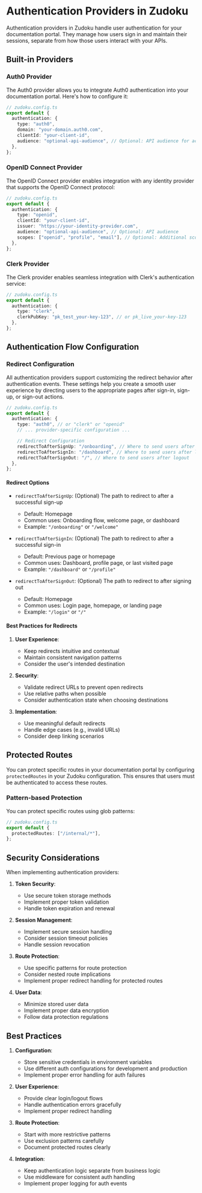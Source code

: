 # Authentication Providers in Zudoku

Authentication providers in Zudoku handle user authentication for your documentation portal. They manage how users sign in and maintain their sessions, separate from how those users interact with your APIs.

## Built-in Providers

### Auth0 Provider

The Auth0 provider allows you to integrate Auth0 authentication into your documentation portal. Here's how to configure it:

```typescript
// zudoku.config.ts
export default {
  authentication: {
    type: "auth0",
    domain: "your-domain.auth0.com",
    clientId: "your-client-id",
    audience: "optional-api-audience", // Optional: API audience for access tokens
  },
};
```

### OpenID Connect Provider

The OpenID Connect provider enables integration with any identity provider that supports the OpenID Connect protocol:

```typescript
// zudoku.config.ts
export default {
  authentication: {
    type: "openid",
    clientId: "your-client-id",
    issuer: "https://your-identity-provider.com",
    audience: "optional-api-audience", // Optional: API audience
    scopes: ["openid", "profile", "email"], // Optional: Additional scopes
  },
};
```

### Clerk Provider

The Clerk provider enables seamless integration with Clerk's authentication service:

```typescript
// zudoku.config.ts
export default {
  authentication: {
    type: "clerk",
    clerkPubKey: "pk_test_your-key-123", // or pk_live_your-key-123
  },
};
```

## Authentication Flow Configuration

### Redirect Configuration

All authentication providers support customizing the redirect behavior after authentication events. These settings help you create a smooth user experience by directing users to the appropriate pages after sign-in, sign-up, or sign-out actions.

```typescript
// zudoku.config.ts
export default {
  authentication: {
    type: "auth0", // or "clerk" or "openid"
    // ... provider-specific configuration ...

    // Redirect Configuration
    redirectToAfterSignUp: "/onboarding", // Where to send users after registration
    redirectToAfterSignIn: "/dashboard", // Where to send users after login
    redirectToAfterSignOut: "/", // Where to send users after logout
  },
};
```

#### Redirect Options

- `redirectToAfterSignUp`: (Optional) The path to redirect to after a successful sign-up

  - Default: Homepage
  - Common uses: Onboarding flow, welcome page, or dashboard
  - Example: `"/onboarding"` or `"/welcome"`

- `redirectToAfterSignIn`: (Optional) The path to redirect to after a successful sign-in

  - Default: Previous page or homepage
  - Common uses: Dashboard, profile page, or last visited page
  - Example: `"/dashboard"` or `"/profile"`

- `redirectToAfterSignOut`: (Optional) The path to redirect to after signing out
  - Default: Homepage
  - Common uses: Login page, homepage, or landing page
  - Example: `"/login"` or `"/"`

#### Best Practices for Redirects

1. **User Experience**:

   - Keep redirects intuitive and contextual
   - Maintain consistent navigation patterns
   - Consider the user's intended destination

2. **Security**:

   - Validate redirect URLs to prevent open redirects
   - Use relative paths when possible
   - Consider authentication state when choosing destinations

3. **Implementation**:
   - Use meaningful default redirects
   - Handle edge cases (e.g., invalid URLs)
   - Consider deep linking scenarios

## Protected Routes

You can protect specific routes in your documentation portal by configuring `protectedRoutes` in your Zudoku configuration. This ensures that users must be authenticated to access these routes.

### Pattern-based Protection

You can protect specific routes using glob patterns:

```typescript
// zudoku.config.ts
export default {
  protectedRoutes: ["/internal/*"],
};
```

## Security Considerations

When implementing authentication providers:

1. **Token Security**:

   - Use secure token storage methods
   - Implement proper token validation
   - Handle token expiration and renewal

2. **Session Management**:

   - Implement secure session handling
   - Consider session timeout policies
   - Handle session revocation

3. **Route Protection**:

   - Use specific patterns for route protection
   - Consider nested route implications
   - Implement proper redirect handling for protected routes

4. **User Data**:
   - Minimize stored user data
   - Implement proper data encryption
   - Follow data protection regulations

## Best Practices

1. **Configuration**:

   - Store sensitive credentials in environment variables
   - Use different auth configurations for development and production
   - Implement proper error handling for auth failures

2. **User Experience**:

   - Provide clear login/logout flows
   - Handle authentication errors gracefully
   - Implement proper redirect handling

3. **Route Protection**:

   - Start with more restrictive patterns
   - Use exclusion patterns carefully
   - Document protected routes clearly

4. **Integration**:
   - Keep authentication logic separate from business logic
   - Use middleware for consistent auth handling
   - Implement proper logging for auth events
